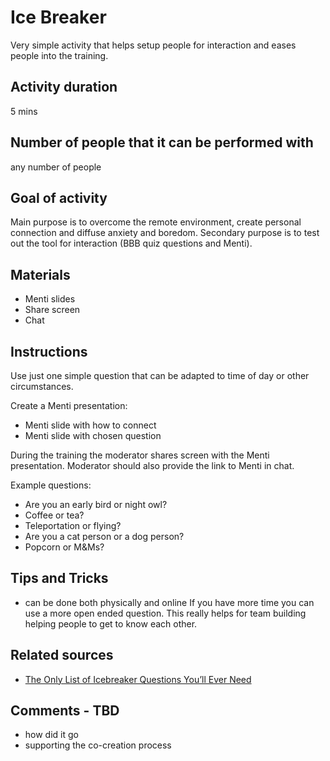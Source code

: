 [_metadata_:author]:- "Skills4EOSC T2.3"
[_metadata_:title]:- "Ice Breaking Activity"
[_metadata_:tags]:- "FAIR-by-Design learning materials, FAIR learning objects, ice breaker"

# Ice Breaker

Very simple activity that helps setup people for interaction and eases people into the training.

## Activity duration

5 mins

## Number of people that it can be performed with

any number of people

## Goal of activity

Main purpose is to overcome the remote environment, create personal connection and diffuse anxiety and boredom.
Secondary purpose is to test out the tool for interaction (BBB quiz questions and Menti).

## Materials
- Menti slides
- Share screen
- Chat

## Instructions

Use just one simple question that can be adapted to time of day or other circumstances.

Create a Menti presentation:
- Menti slide with how to connect
- Menti slide with chosen question

During the training the moderator shares screen with the Menti presentation. Moderator should also provide the link to Menti in chat.

Example questions:
- Are you an early bird or night owl?
- Coffee or tea?
- Teleportation or flying?
- Are you a cat person or a dog person?
- Popcorn or M&Ms?

## Tips and Tricks
- can be done both physically and online
If you have more time you can use a more open ended question. This really helps for team building helping people to get to know each other.

## Related sources
- [The Only List of Icebreaker Questions You’ll Ever Need](https://museumhack.com/list-icebreakers-questions)

## Comments - TBD
- how did it go
- supporting the co-creation process